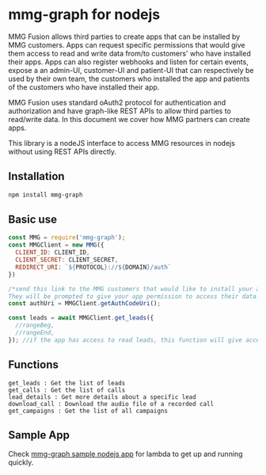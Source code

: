 # mmg-graph for nodejs
MMG Fusion allows third parties to create apps that can be installed by MMG customers. Apps can request specific permissions that would give them access to read and write data from/to customers' who have installed their apps. Apps can also register webhooks and listen for certain events, expose a an admin-UI, customer-UI and patient-UI that can respectively be used by their own team, the customers who installed the app and patients of the customers who have installed their app.

MMG Fusion uses standard oAuth2 protocol for authentication and authorization and have graph-like REST APIs to allow third parties to read/write data. In this document we cover how MMG partners can create apps.

This library is a nodeJS interface to access MMG resources in nodejs without using REST APIs directly. 


## Installation
```bash
npm install mmg-graph
```

## Basic use
```javascript
const MMG = require('mmg-graph');
const MMGClient = new MMG({
  CLIENT_ID: CLIENT_ID,
  CLIENT_SECRET: CLIENT_SECRET,
  REDIRECT_URI: `${PROTOCOL}://${DOMAIN}/auth`
})

/*send this link to the MMG customers that would like to install your app.
They will be prompted to give your app permission to access their data.*/
const authUri = MMGClient.getAuthCodeUri(); 

const leads = await MMGClient.get_leads({
  //rangeBeg,
  //rangeEnd,
}); //if the app has access to read leads, this function will give access to leads.
```


## Functions


    get_leads : Get the list of leads
    get_calls : Get the list of calls
    lead_details : Get more details about a specific lead
    download_call : Download the audio file of a recorded call
    get_campaigns : Get the list of all campaigns


## Sample App
Check [mmg-graph sample nodejs app](https://github.com/MMGFusion/mmg-sample-app) for lambda to get up and running quickly.


